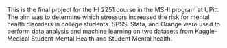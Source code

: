 This is the final project for the HI 2251 course in the MSHI program at UPitt. 
The aim was to determine which stressors increased the risk for mental health disorders in college students. 
SPSS. Stata, and Orange were used to perform data analysis and machine learning on two datasets from Kaggle- Medical Student Mental Health and Student Mental health.
